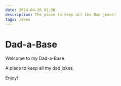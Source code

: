 ```yaml
---
date: 2024-04-26 01:30
description: The place to keep all the Dad jokes!
tags: jokes
---
```



#  Dad-a-Base

Welcome to my Dad-a-Base

A place to keep all my dad jokes.

Enjoy!

